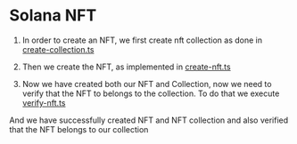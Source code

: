 # Solana NFT

1. In order to create an NFT, we first create nft collection as done in [create-collection.ts](https://github.com/prashant1k99/solana-nft/blob/main/create-collection.ts)

2. Then we create the NFT, as implemented in [create-nft.ts](https://github.com/prashant1k99/solana-nft/blob/main/create-nft.ts)

3. Now we have created both our NFT and Collection, now we need to verify that the NFT to belongs to the collection. To do that we execute [verify-nft.ts](https://github.com/prashant1k99/solana-nft/blob/main/verify-nft.ts)

And we have successfully created NFT and NFT collection and also verified that the NFT belongs to our collection 
